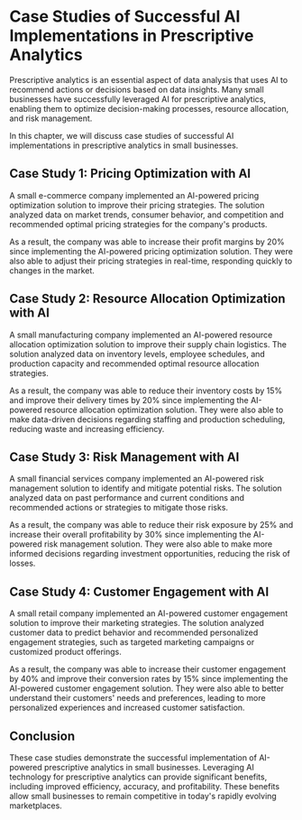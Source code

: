 Case Studies of Successful AI Implementations in Prescriptive Analytics
=======================================================================================================================

Prescriptive analytics is an essential aspect of data analysis that uses AI to recommend actions or decisions based on data insights. Many small businesses have successfully leveraged AI for prescriptive analytics, enabling them to optimize decision-making processes, resource allocation, and risk management.

In this chapter, we will discuss case studies of successful AI implementations in prescriptive analytics in small businesses.

Case Study 1: Pricing Optimization with AI
------------------------------------------

A small e-commerce company implemented an AI-powered pricing optimization solution to improve their pricing strategies. The solution analyzed data on market trends, consumer behavior, and competition and recommended optimal pricing strategies for the company's products.

As a result, the company was able to increase their profit margins by 20% since implementing the AI-powered pricing optimization solution. They were also able to adjust their pricing strategies in real-time, responding quickly to changes in the market.

Case Study 2: Resource Allocation Optimization with AI
------------------------------------------------------

A small manufacturing company implemented an AI-powered resource allocation optimization solution to improve their supply chain logistics. The solution analyzed data on inventory levels, employee schedules, and production capacity and recommended optimal resource allocation strategies.

As a result, the company was able to reduce their inventory costs by 15% and improve their delivery times by 20% since implementing the AI-powered resource allocation optimization solution. They were also able to make data-driven decisions regarding staffing and production scheduling, reducing waste and increasing efficiency.

Case Study 3: Risk Management with AI
-------------------------------------

A small financial services company implemented an AI-powered risk management solution to identify and mitigate potential risks. The solution analyzed data on past performance and current conditions and recommended actions or strategies to mitigate those risks.

As a result, the company was able to reduce their risk exposure by 25% and increase their overall profitability by 30% since implementing the AI-powered risk management solution. They were also able to make more informed decisions regarding investment opportunities, reducing the risk of losses.

Case Study 4: Customer Engagement with AI
-----------------------------------------

A small retail company implemented an AI-powered customer engagement solution to improve their marketing strategies. The solution analyzed customer data to predict behavior and recommended personalized engagement strategies, such as targeted marketing campaigns or customized product offerings.

As a result, the company was able to increase their customer engagement by 40% and improve their conversion rates by 15% since implementing the AI-powered customer engagement solution. They were also able to better understand their customers' needs and preferences, leading to more personalized experiences and increased customer satisfaction.

Conclusion
----------

These case studies demonstrate the successful implementation of AI-powered prescriptive analytics in small businesses. Leveraging AI technology for prescriptive analytics can provide significant benefits, including improved efficiency, accuracy, and profitability. These benefits allow small businesses to remain competitive in today's rapidly evolving marketplaces.
